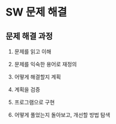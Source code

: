 # SW 문제 해결

## 문제 해결 과정

1. 문제를 읽고 이해

2. 문제를 익숙한 용어로 재정의

3. 어떻게 해결할지 계획

4. 계획을 검증

5. 프로그램으로 구현

6. 어떻게 풀었는지 돌아보고, 개선할 방법 탐색